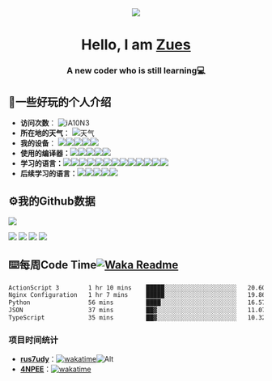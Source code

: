 <div align="center">
  <img src="https://raw.githubusercontent.com/iA10N3/iA10N3/main/assets/github-user-contribution.svg" >
</div>

<h1 align="center">Hello, I am <a href="https://www.14bytes.com" target="_blank">Zues</a></h1>
<h3 align="center">A new coder who is still learning💻</h3>
  
##  📝一些好玩的个人介绍

- **访问次数**：
  ![iA10N3](https://count.getloli.com/get/@iA10N3?theme=rule34) 
- **所在地的天气**：
  ![天气](https://weather-icon.journeyad.repl.co/@suzhou?v=1)
- **我的设备**：
  [![](https://img.shields.io/badge/OS-Kali%20Linux-33aadd?style=flat-square&logo=kali-linux&logoColor=ffffff)](https://www.kali.org//)[![](https://img.shields.io/badge/Linux-Ubuntu-2376bc?style=flat-square&logo=ubuntu&logoColor=ffffff)](https://ubuntu.com/)[![](https://img.shields.io/badge/Linux-Centos-2376bc?style=flat-square&logo=centos&logoColor=ffffff)](https://www.centos.org/)[![](https://img.shields.io/badge/windows-11-292e33?style=flat-square&logo=windows&logoColor=ffffff)](https://www.microsoft.com)[![](https://img.shields.io/badge/iphone-XS-f5010c?style=flat-square&logo=apple&logoColor=ffffff)](https://www.apple.com/)
- **使用的编译器：**[![](https://img.shields.io/badge/Intellij-Idea-blue?style=flat-square&logo=intellijidea&logoColor=000000)](https://www.jetbrains.com/idea/)[![](https://img.shields.io/badge/IDE-GoLand-blue?style=flat-square&logo=jetbrains&logoColor=ffffff)](https://www.jetbrains.com/pycharm/)[![](https://img.shields.io/badge/IDE-WebStorm-blue?style=flat-square&logo=jetbrains&logoColor=ffffff)](https://www.jetbrains.com/webstorm/)[![](https://img.shields.io/badge/IDE-Visual%20Studio%20Code-blue?style=flat-square&logo=visual-studio-code&logoColor=ffffff)](https://code.visualstudio.com/)[![](https://img.shields.io/badge/Linux-Vim-blue?style=flat-square&logo=vim&logoColor=ffffff)](https://www.vim.org/)
- **学习的语言：**[![](https://img.shields.io/badge/Lua-cb3837?style=flat-square&logo=lua&logoColor=ffffff)](https://www.lua.org/)[![](https://img.shields.io/badge/-Bootstrap-cb3837?style=flat-square&logo=bootstrap&logoColor=white)](https://getbootstrap.com/)[![](https://img.shields.io/badge/-NPM-cb3837?style=flat-square&logo=npm&logoColor=white)](https://npmjs.com/)[![](https://img.shields.io/badge/-HTML5-E34F26?style=flat-square&logo=html5&logoColor=white)](https://html.spec.whatwg.org/)[![](https://img.shields.io/badge/Shell-f05032?style=flat-square&logo=powershell&logoColor=ffffff)](https://www.shell.com/)[![](https://img.shields.io/badge/-Nginx-269539?style=flat-square&logo=nginx&logoColor=ffffff)](https://nginx.org/)[![](https://img.shields.io/badge/-Spring-6DB33F?style=flat-square&logo=spring&logoColor=white)](https://spring.io/projects/spring-framework/)[![](https://img.shields.io/badge/-Java-007396?style=flat-square&logo=java&logoColor=ffffff)](https://www.java.com/)[![](https://img.shields.io/badge/-Python-3776AB?style=flat-square&logo=python&logoColor=ffffff)](https://www.python.org/)[![](https://img.shields.io/badge/-CSS3-1572B6?style=flat-square&logo=css3&logoColor=white)](https://www.w3.org/Style/CSS/)[![](https://img.shields.io/badge/-Markdown-2496ED?style=flat-square&logo=markdown&logoColor=white)](https://daringfireball.net/projects/markdown/)[![](https://img.shields.io/badge/-Docker-2496ED?style=flat-square&logo=docker&logoColor=ffffff)](https://www.docker.com/)[![](https://img.shields.io/badge/-MySQL-003545?style=flat-square&logo=mysql&logoColor=white)](https://www.mysql.com/)
- **后续学习的语言：**[![](https://img.shields.io/badge/-Redis-dc382d?style=flat-square&logo=redis&logoColor=white)](https://redis.io/)[![](https://img.shields.io/badge/-JavaScript-f7e018?style=flat-square&logo=javascript&logoColor=white)](https://www.ecma-international.org/)[![](https://img.shields.io/badge/-Node.js-43853d?style=flat-square&logo=node.js&logoColor=ffffff)](https://nodejs.org/)[![](https://img.shields.io/badge/-Vue.js-4fc08d?style=flat-square&logo=vue.js&logoColor=ffffff)](https://vuejs.org/)[![](https://img.shields.io/badge/-jQuery-003545?style=flat-square&logo=jquery&logoColor=white)](https://jquery.com/)

## ⚙️我的Github数据

<!-- ![](https://github-profile-trophy.vercel.app/?username=4JinHang) -->
![](https://github-profile-summary-cards.vercel.app/api/cards/profile-details?username=iA10N3&theme=2077)
<!-- ![](https://github-readme-stats.vercel.app/api?username=4JinHang&show_icons=true&theme=2077&line_height=27) -->
<!-- ![](https://github-profile-summary-cards.vercel.app/api/cards/stats?username=KLiuZero&theme=github_dark) -->
![](https://github-profile-summary-cards.vercel.app/api/cards/repos-per-language?username=iA10N3&theme=2077)
![](https://github-profile-summary-cards.vercel.app/api/cards/most-commit-language?username=iA10N3&theme=2077)
![](https://github-profile-summary-cards.vercel.app/api/cards/productive-time?username=iA10N3&theme=2077)
![](http://github-profile-summary-cards.vercel.app/api/cards/stats?username=iA10N3&theme=2077)
<!-- https://metrics.lecoq.io/KLiuZero?template=classic&config.timezone=Asia%2FShanghai" -->

<!-- ![](https://github-readme-stats.vercel.app/api/top-langs/?username=4JinHang&theme=2077) -->

<!-- ![](https://activity-graph.herokuapp.com/graph?username=KLiuZero&theme=github_dark) -->
<!-- ![](https://github-readme-streak-stats.herokuapp.com/?user=4JinHang&show_icons=true&locale=en&layout=compact&theme=2077&line_height=0) -->


## ⌨️每周Code Time[![Waka Readme](https://github.com/iA10N3/iA10N3/actions/workflows/wakatime.yml/badge.svg)](https://github.com/iA10N3/iA10N3/actions/workflows/wakatime.yml)

<!--START_SECTION:waka-->

```txt
ActionScript 3        1 hr 10 mins    █████░░░░░░░░░░░░░░░░░░░░   20.60 %
Nginx Configuration   1 hr 7 mins     █████░░░░░░░░░░░░░░░░░░░░   19.86 %
Python                56 mins         ████░░░░░░░░░░░░░░░░░░░░░   16.57 %
JSON                  37 mins         ██▓░░░░░░░░░░░░░░░░░░░░░░   11.07 %
TypeScript            35 mins         ██▓░░░░░░░░░░░░░░░░░░░░░░   10.32 %
```

<!--END_SECTION:waka-->

### 项目时间统计

- [**rus7udy**](https://github.com/14bytes/rus7udy)：[![wakatime](https://wakatime.com/badge/user/39661c39-3dd4-4ac3-bf85-81adb094315f/project/f8c1b9f1-51bd-4f90-ab6e-1e166774e9e9.svg)](https://wakatime.com/badge/user/39661c39-3dd4-4ac3-bf85-81adb094315f/project/f8c1b9f1-51bd-4f90-ab6e-1e166774e9e9)![Alt](https://repobeats.axiom.co/api/embed/9e98620a3c3f325c2c6b80c9db0fc61003a3e4e7.svg "Repobeats analytics image")
- [**4NPEE**](https://github.com/14bytes/4NPEE)：[![wakatime](https://wakatime.com/badge/github/i410n3/4NPEE.svg)](https://wakatime.com/badge/github/i410n3/4NPEE)
